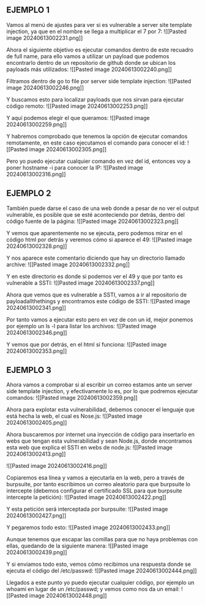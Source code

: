 ## EJEMPLO 1
Vamos al menú de ajustes para ver si es vulnerable a server site template injection, ya que en el nombre se llega a multiplicar el 7 por 7:
![[Pasted image 20240613002231.png]]

Ahora el siguiente objetivo es ejecutar comandos dentro de este recuadro de full name, para ello
vamos a utilizar un payload que podemos encontrarlo dentro de un repositorio de github donde se ubican los payloads más utilizados:
![[Pasted image 20240613002240.png]]

Filtramos dentro de go to file por server side template injection:
![[Pasted image 20240613002246.png]]

Y buscamos esto para localizar payloads que nos sirvan para ejecutar código remoto:
![[Pasted image 20240613002253.png]]

Y aquí podemos elegir el que queramos:
![[Pasted image 20240613002259.png]]

Y habremos comprobado que tenemos la opción de ejecutar comandos remotamente, en este caso ejecutamos el comando para conocer el id:
![[Pasted image 20240613002305.png]]

Pero yo puedo ejecutar cualquier comando en vez del id, entonces voy a poner hostname -i para
conocer la IP:
![[Pasted image 20240613002316.png]]

## EJEMPLO 2
También puede darse el caso de una web donde a pesar de no ver el output vulnerable, es posible que se esté aconteciendo por detrás, dentro del código fuente de la página:
![[Pasted image 20240613002323.png]]

Y vemos que aparentemente no se ejecuta, pero podemos mirar en el código html por detrás y veremos cómo si aparece el 49:
![[Pasted image 20240613002328.png]]

Y nos aparece este comentario diciendo que hay un directorio llamado archive:
![[Pasted image 20240613002332.png]]

Y en este directorio es donde si podemos ver el 49 y que por tanto es vulnerable a SSTI:
![[Pasted image 20240613002337.png]]

Ahora que vemos que es vulnerable a SSTI, vamos a ir al repositorio de payloadallthethings y encontramos este código de SSTI:
![[Pasted image 20240613002341.png]]

Por tanto vamos a ejecutar esto pero en vez de con un id, mejor ponemos por ejemplo un ls -l para listar los archivos:
![[Pasted image 20240613002346.png]]

Y vemos que por detrás, en el html sí funciona:
![[Pasted image 20240613002353.png]]

## EJEMPLO 3
Ahora vamos a comprobar si al escribir un correo estamos ante un server side template injection, y efectivamente lo es, por lo que podremos ejecutar comandos:
![[Pasted image 20240613002359.png]]

Ahora para explotar esta vulnerabilidad, debemos conocer el lenguaje que está hecha la web, el cual es Nose.js:
![[Pasted image 20240613002405.png]]

Ahora buscaremos por internet una inyección de código para insertarlo en webs que tengan esta vulnerabilidad y sean Node.js, donde encontramos esta web que explica el SSTI en webs de node.js:
![[Pasted image 20240613002413.png]]

![[Pasted image 20240613002416.png]]

Copiaremos esa línea y vamos a ejecutarla en la web, pero a través de burpsuite, por tanto escribimos un correo aleatorio para que burpsuite lo intercepte (debemos configurar el certificado SSL para que burpsuite intercepte la petición):
![[Pasted image 20240613002422.png]]

Y esta petición será interceptada por burpsuite:
![[Pasted image 20240613002427.png]]

Y pegaremos todo esto:
![[Pasted image 20240613002433.png]]

Aunque tenemos que escapar las comillas para que no haya problemas con ellas, quedando de la siguiente manera:
![[Pasted image 20240613002439.png]]

Y si enviamos todo esto, vemos cómo recibimos una respuesta donde se ejecuta el código del /etc/passwd:
![[Pasted image 20240613002444.png]]

Llegados a este punto yo puedo ejecutar cualquier código, por ejemplo un whoami en lugar de un /etc/passwd; y vemos como nos da un email:
![[Pasted image 20240613002448.png]]

